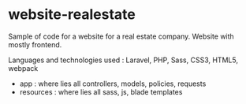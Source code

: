 # website-realestate

Sample of code for a website for a real estate company. Website with mostly frontend.

Languages and technologies used : Laravel, PHP, Sass, CSS3, HTML5, webpack

- app : where lies all controllers, models, policies, requests
- resources : where lies all sass, js, blade templates
